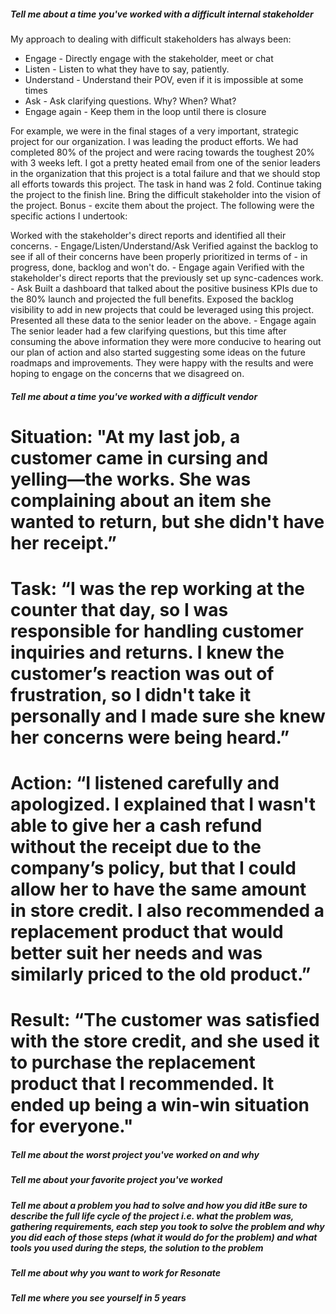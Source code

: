 


##### Tell me about a time you've worked with a difficult internal stakeholder 
My approach to dealing with difficult stakeholders has always been:

* Engage - Directly engage with the stakeholder, meet or chat
* Listen - Listen to what they have to say, patiently.
* Understand - Understand their POV, even if it is impossible at some times
* Ask - Ask clarifying questions. Why? When? What?
* Engage again - Keep them in the loop until there is closure

For example, we were in the final stages of a very important, strategic project for our organization. I was leading the product efforts. We had completed 80% of the project and were racing towards the toughest 20% with 3 weeks left. I got a pretty heated email from one of the senior leaders in the organization that this project is a total failure and that we should stop all efforts towards this project.
The task in hand was 2 fold. Continue taking the project to the finish line. Bring the difficult stakeholder into the vision of the project. Bonus - excite them about the project.
The following were the specific actions I undertook:

Worked with the stakeholder's direct reports and identified all their concerns. - Engage/Listen/Understand/Ask
Verified against the backlog to see if all of their concerns have been properly prioritized in terms of - in progress, done, backlog and won't do. - Engage again
Verified with the stakeholder's direct reports that the previously set up sync-cadences work. - Ask
Built a dashboard that talked about the positive business KPIs due to the 80% launch and projected the full benefits.
Exposed the backlog visibility to add in new projects that could be leveraged using this project.
Presented all these data to the senior leader on the above. - Engage again
The senior leader had a few clarifying questions, but this time after consuming the above information they were more conducive to hearing out our plan of action and also started suggesting some ideas on the future roadmaps and improvements. They were happy with the results and were hoping to engage on the concerns that we disagreed on.

#####  Tell me about a time you've worked with a difficult vendor
# Situation: "At my last job, a customer came in cursing and yelling—the works. She was complaining about an item she wanted to return, but she didn't have her receipt.”

# Task: “I was the rep working at the counter that day, so I was responsible for handling customer inquiries and returns. I knew the customer’s reaction was out of frustration, so I didn't take it personally and I made sure she knew her concerns were being heard.”

# Action: “I listened carefully and apologized. I explained that I wasn't able to give her a cash refund without the receipt due to the company’s policy, but that I could allow her to have the same amount in store credit. I also recommended a replacement product that would better suit her needs and was similarly priced to the old product.”

# Result: “The customer was satisfied with the store credit, and she used it to purchase the replacement product that I recommended. It ended up being a win-win situation for everyone."


#####  Tell me about the worst project you've worked on and why 

#####  Tell me about your favorite project you've worked

#####  Tell me about a problem you had to solve and how you did itBe sure to describe the full life cycle of the project i.e. what the problem was, gathering requirements, each step  you took to solve the problem and why you did each of those steps (what it would do for the problem) and what tools you used during the steps, the solution to the problem

#####  Tell me about why you want to work for Resonate

#####  Tell me where you see yourself in 5 years

